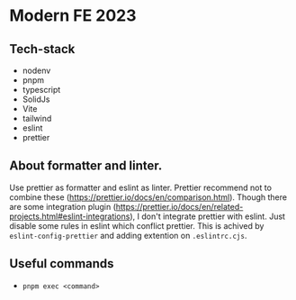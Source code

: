 # Modern FE 2023


## Tech-stack

- nodenv
- pnpm
- typescript
- SolidJs
- Vite
- tailwind
- eslint
- prettier

## About formatter and linter.

Use prettier as formatter and eslint as linter.
Prettier recommend not to combine these (https://prettier.io/docs/en/comparison.html).
Though there are some integration plugin (https://prettier.io/docs/en/related-projects.html#eslint-integrations), I don't integrate prettier with eslint. Just disable some rules in eslint which conflict prettier. This is achived by `eslint-config-prettier` and adding extention on `.eslintrc.cjs`.

## Useful commands

- `pnpm exec <command>`

